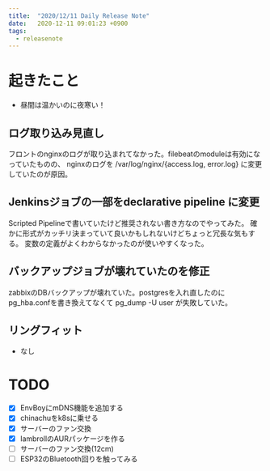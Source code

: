 ```yaml
---
title:  "2020/12/11 Daily Release Note"
date:   2020-12-11 09:01:23 +0900
tags:
  - releasenote
---
```

# 起きたこと

* 昼間は温かいのに夜寒い！

## ログ取り込み見直し

フロントのnginxのログが取り込まれてなかった。filebeatのmoduleは有効になっていたものの、
nginxのログを /var/log/nginx/{access.log, error.log} に変更していたのが原因。

## Jenkinsジョブの一部をdeclarative pipeline に変更

Scripted Pipelineで書いていたけど推奨されない書き方なのでやってみた。
確かに形式がカッチリ決まっていて良いかもしれないけどちょっと冗長な気もする。
変数の定義がよくわからなかったのが使いやすくなった。

## バックアップジョブが壊れていたのを修正

zabbixのDBバックアップが壊れていた。postgresを入れ直したのにpg_hba.confを書き換えてなくて
pg_dump -U user が失敗していた。

## リングフィット

* なし

# TODO 

- [x] EnvBoyにmDNS機能を追加する
- [x] chinachuをk8sに乗せる
- [x] サーバーのファン交換
- [x] lambrollのAURパッケージを作る
- [ ] サーバーのファン交換(12cm)
- [ ] ESP32のBluetooth回りを触ってみる
